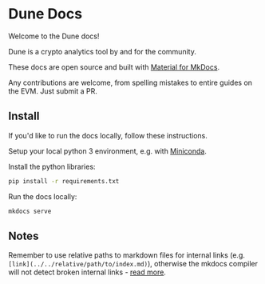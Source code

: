 # Dune Docs

Welcome to the Dune docs!

Dune is a crypto analytics tool by and for the community.

These docs are open source and built with [Material for MkDocs](https://squidfunk.github.io/mkdocs-material).

Any contributions are welcome, from spelling mistakes to entire guides on the EVM. Just submit a PR.

## Install

If you'd like to run the docs locally, follow these instructions.

Setup your local python 3 environment, e.g. with [Miniconda](https://docs.conda.io/en/latest/miniconda.html).

Install the python libraries:

```bash
pip install -r requirements.txt
```

Run the docs locally:

```bash
mkdocs serve
```

## Notes

Remember to use relative paths to markdown files for internal links (e.g. `[link](../../relative/path/to/index.md)`), otherwise the mkdocs compiler will not detect broken internal links - [read more](/index.md).